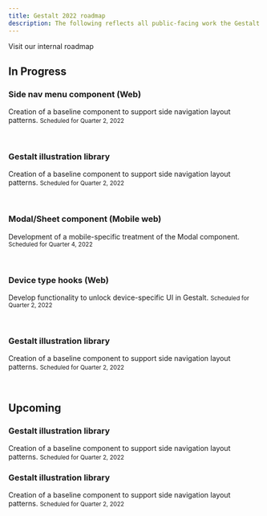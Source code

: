 ```yaml
---
title: Gestalt 2022 roadmap
description: The following reflects all public-facing work the Gestalt team plans to ship in 2022.
---
```



<PrivateLink href="#"> Visit our internal roadmap </PrivateLink>


## In Progress

### Side nav menu component (Web)

Creation of a baseline component to support side navigation layout patterns.
<small>Scheduled for Quarter 2, 2022</small>


<br/>

### Gestalt illustration library

Creation of a baseline component to support side navigation layout patterns.
<small>Scheduled for Quarter 2, 2022</small>

<br/>



### Modal/Sheet component (Mobile web)

Development of a mobile-specific treatment of the Modal component.
<small>Scheduled for Quarter 4, 2022</small>

<br/>

### Device type hooks (Web)

Develop functionality to unlock device-specific UI in Gestalt.
<small>Scheduled for Quarter 2, 2022</small>

<br/>

### Gestalt illustration library
Creation of a baseline component to support side navigation layout patterns.
<small>Scheduled for Quarter 2, 2022</small>

<br/>


## Upcoming

### Gestalt illustration library
Creation of a baseline component to support side navigation layout patterns.
<small>Scheduled for Quarter 2, 2022</small>


### Gestalt illustration library
Creation of a baseline component to support side navigation layout patterns.
<small>Scheduled for Quarter 2, 2022</small>


